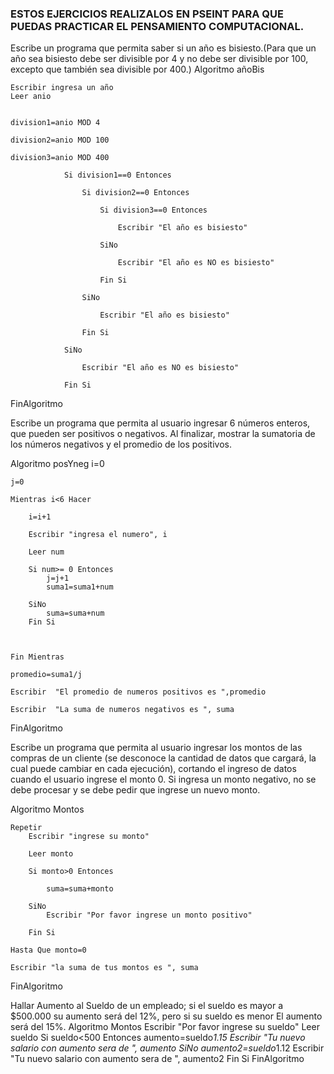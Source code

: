 ### ESTOS EJERCICIOS REALIZALOS EN PSEINT PARA QUE PUEDAS PRACTICAR EL PENSAMIENTO COMPUTACIONAL.

Escribe un programa que permita saber si un año es bisiesto.(Para que un año sea bisiesto debe ser divisible por 4 y no debe ser divisible por 100, excepto que también sea divisible por 400.)
Algoritmo añoBis

	Escribir ingresa un año
	Leer anio
  
	
	division1=anio MOD 4 
  
	division2=anio MOD 100 
  
	division3=anio MOD 400
	
				Si division1==0 Entonces
        
					Si division2==0 Entonces
          
						Si division3==0 Entonces
            
							Escribir "El año es bisiesto"
              
						SiNo
            
							Escribir "El año es NO es bisiesto"
              
						Fin Si
            
					SiNo
          
						Escribir "El año es bisiesto"
            
					Fin Si
          
				SiNo
        
					Escribir "El año es NO es bisiesto"
          
				Fin Si

FinAlgoritmo


Escribe un programa que permita al usuario ingresar 6 números enteros, que pueden ser positivos o negativos. Al finalizar, mostrar la sumatoria de los números negativos y el promedio de los positivos.

Algoritmo posYneg
	i=0
	
	j=0
	
	Mientras i<6 Hacer
		
		i=i+1
		
		Escribir "ingresa el numero", i
		
		Leer num
		
		Si num>= 0 Entonces
			j=j+1
			suma1=suma1+num
			
		SiNo
			suma=suma+num
		Fin Si
		
		
		
	Fin Mientras
	
	promedio=suma1/j
	
	Escribir  "El promedio de numeros positivos es ",promedio
	
	Escribir  "La suma de numeros negativos es ", suma
	
	
FinAlgoritmo


Escribe un programa que permita al usuario ingresar los montos de las compras de un cliente (se desconoce la cantidad de datos que cargará, la cual puede cambiar en cada ejecución), cortando el ingreso de datos cuando el usuario ingrese el monto 0. Si ingresa un monto negativo, no se debe procesar y se debe pedir que ingrese un nuevo monto.

Algoritmo Montos

	Repetir
		Escribir "ingrese su monto"
		
		Leer monto
		
		Si monto>0 Entonces
			
			suma=suma+monto
			
		SiNo
			Escribir "Por favor ingrese un monto positivo"
			
		Fin Si
		
	Hasta Que monto=0
	
	Escribir "la suma de tus montos es ", suma
	
FinAlgoritmo



Hallar Aumento al Sueldo de un empleado; si el sueldo es mayor a $500.000 su aumento será del 12%, pero si su sueldo es menor El aumento será del 15%. 
Algoritmo Montos
	Escribir "Por favor ingrese su sueldo"
	Leer sueldo
	Si sueldo<500 Entonces
		aumento=sueldo*1.15
		Escribir "Tu nuevo salario con aumento sera de ", aumento
	SiNo
		aumento2=sueldo*1.12
		Escribir "Tu nuevo salario con aumento sera de ", aumento2
	Fin Si
FinAlgoritmo
